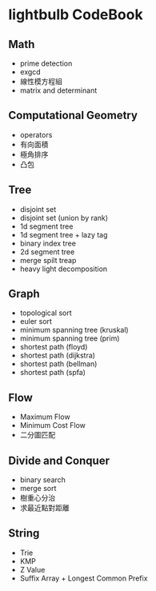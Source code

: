 # lightbulb CodeBook
## Math
- prime detection
- exgcd
- 線性模方程組
- matrix and determinant
## Computational Geometry
- operators
- 有向面積
- 極角排序
- 凸包
## Tree
- disjoint set
- disjoint set (union by rank)
- 1d segment tree
- 1d segment tree + lazy tag
- binary index tree
- 2d segment tree
- merge spilt treap
- heavy light decomposition
## Graph
- topological sort
- euler sort
- minimum spanning tree (kruskal)
- minimum spanning tree (prim)
- shortest path (floyd)
- shortest path (dijkstra)
- shortest path (bellman)
- shortest path (spfa)
## Flow
- Maximum Flow
- Minimum Cost Flow
- 二分圖匹配
## Divide and Conquer
- binary search
- merge sort
- 樹重心分治
- 求最近點對距離
## String
- Trie
- KMP
- Z Value
- Suffix Array + Longest Common Prefix
